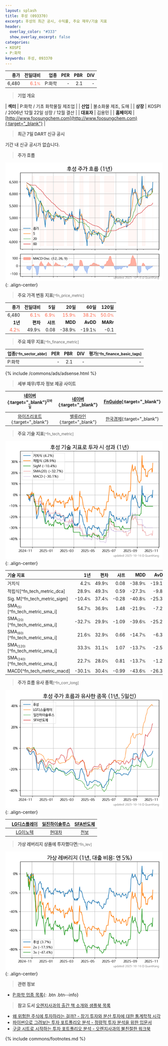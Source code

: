 ```yaml
---
layout: splash
title: 후성 (093370)
excerpt: 후성의 최근 공시, 수익률, 주요 재무/기술 지표
header:
  overlay_color: "#333"
  show_overlay_excerpt: false
categories:
- KOSPI
- P:화학
keywords: 후성, 093370
---
```


| **종가** | **전일대비** | **업종** | **PER** | **PBR** | **DIV** |
| -------: | -----------: | -------: | ------: | ------: | ------: |
| 6,480 | <span style="color: tomato">6.1<small>%</small></span> | P:화학 | - | 2.1 | - |

<!-- more -->


> **기업 개요**<a id="company"></a>

| <span style="white-space:nowrap;">**섹터**</span> | P:화학 / 기초 화학물질 제조업 |
| <span style="white-space:nowrap;">**산업**</span> | 불소화물 제조, 도매 |
| <span style="white-space:nowrap;">**상장**</span> | KOSPI / 2006년 12월 22일 상장 / 12월 결산 |
| <span style="white-space:nowrap;">**대표자**</span> | 김용민 |
| <span style="white-space:nowrap;">**홈페이지**</span> | [http://www.foosungchem.com](http://www.foosungchem.com){:target="_blank"} |


> **최근 7일 DART 신규 공시**<a id="dart"></a>

기간 내 신규 공시가 없습니다.


> **주가 흐름**<a id="price"></a>

![093370](/stock/images/093370.png){: .align-center}


> **주요 가격 변동 지표**<small>[^fn_price_metric]</small>

| **종가** | **전일대비** | **5일** | **20일** | **60일** | **120일** |
| -------: | -----------: | ------: | -------: | -------: | --------: |
| 6,480 | <span style="color: tomato">6.1<small>%</small></span> | <span style="color: tomato">6.9<small>%</small></span> | <span style="color: tomato">15.9<small>%</small></span> | <span style="color: tomato">38.2<small>%</small></span> | <span style="color: tomato">50.0<small>%</small></span> |
| **1년** | **편차** | **샤프** | **MDD** | **AvDD** | **MARr** |
| <span style="color: tomato">4.2<small>%</small></span> | 49.9<small>%</small> | 0.08 | -38.9<small>%</small> | -19.1<small>%</small> | -0.1 |


> **주요 재무 지표**<small>[^fn_finance_metric]</small>

| **업종**<small>[^fn_sector_abbr]</small> | **PER** | **PBR** | **DIV** | **평가**<small>[^fn_finance_basic_tags]</small> |
| :--------------------------------------- | ------: | ------: | ------: | ----------------------------------------------: |
| P:화학 | - | 2.1 | - | - |



{% include /commons/ads/adsense.html %}

> **세부 재무/투자 정보 제공 사이트**

| [네이버](https://m.stock.naver.com/domestic/stock/093370/finance/summary){:target="_blank"}<sup><small>모바일</small></sup> | [네이버](https://finance.naver.com/item/coinfo.naver?code=093370){:target="_blank"} | [FnGuide](https://comp.fnguide.com/SVO2/ASP/SVD_Invest.asp?gicode=A093370&MenuYn=Y){:target="_blank"} |
| :---: | :---: | :---: |
| [와이즈리포트](https://comp.wisereport.co.kr/company/c1040001.aspx?cmp_cd=093370){:target="_blank"} | [밸류라인](https://www.valueline.co.kr/finance/summary/093370){:target="_blank"} | [한국경제](https://markets.hankyung.com/stock/093370/financial-summary){:target="_blank"} |


> **주요 기술 지표**<small>[^fn_tech_metric]</small>


![093370](/stock/images/093370_tech.png){: .align-center}

| **기술 지표** | **1년** | **편차** | **샤프** | **MDD** | **AvDD** |
| :------------ | ------: | -----------: | -------: | ------: | -------: |
| 거치식 | 4.2<small>%</small> | 49.9<small>%</small> | 0.08 | -38.9<small>%</small> | -19.1<small>%</small> |
| 적립식[^fn_tech_metric_dca] | 28.9<small>%</small> | 49.3<small>%</small> | 0.59 | -27.3<small>%</small> | -9.8<small>%</small> |
| Sig. M[^fn_tech_metric_sigm] | -10.4<small>%</small> | 37.4<small>%</small> | -0.28 | -40.8<small>%</small> | -25.3<small>%</small> |
| SMA<small><sub>(5)</sub></small>[^fn_tech_metric_sma_i] | 54.7<small>%</small> | 36.9<small>%</small> | 1.48 | -21.9<small>%</small> | -7.2<small>%</small> |
| SMA<small><sub>(20)</sub></small>[^fn_tech_metric_sma_i] | -32.7<small>%</small> | 29.9<small>%</small> | -1.09 | -39.6<small>%</small> | -25.2<small>%</small> |
| SMA<small><sub>(60)</sub></small>[^fn_tech_metric_sma_i] | 21.6<small>%</small> | 32.9<small>%</small> | 0.66 | -14.7<small>%</small> | -6.3<small>%</small> |
| SMA<small><sub>(120)</sub></small>[^fn_tech_metric_sma_i] | 33.3<small>%</small> | 31.1<small>%</small> | 1.07 | -13.7<small>%</small> | -2.5<small>%</small> |
| SMA<small><sub>(240)</sub></small>[^fn_tech_metric_sma_i] | 22.7<small>%</small> | 28.0<small>%</small> | 0.81 | -13.7<small>%</small> | -1.2<small>%</small> |
| MACD[^fn_tech_metric_macd] | -30.1<small>%</small> | 30.4<small>%</small> | -0.99 | -43.6<small>%</small> | -26.3<small>%</small> |


> **주가 흐름 유사 종목**<a id="corr"></a><small>[^fn_corr_long]</small>

![093370](/stock/images/093370_corr.png){: .align-center}

|       | [LG디스플레이](/034220/) | [일진하이솔루스](/271940/) | [SFA반도체](/036540/) |
| :---: | :------------------------------------: | :------------------------------------: | :------------------------------------: |
|       | [LG이노텍](/011070/) | [현대차](/005380/) | [천보](/278280/) |


> **가상 레버리지 상품에 투자했다면**<a id="2x"></a><small>[^fn_lev]</small>

![093370](/stock/images/093370_2x.png){: .align-center}


> **관련 정보**

- [P:화학 업종 목록](/stats/sector/kospi_업종_화학_종목/){: .btn .btn--info}

> **참고 도서** [오렌지사과의 출간 책 소개와 샘플북 목록](https://kongdori.tistory.com/691)

- [왜 위험한 주식에 투자하라는 걸까? - 장기 투자와 분산 투자에 대한 통계학적 시각](https://kongdori.tistory.com/421)
- [파이썬으로 그려보는 투자 포트폴리오 분석  - 정량적 투자 분석을 위한 입문서](https://kongdori.tistory.com/643)
- [구글 시트로 시작하는 투자 포트폴리오 분석 - 오렌지사과의 불친절한 워크북](https://kongdori.tistory.com/449)


{% include commons/footnotes.md %}
